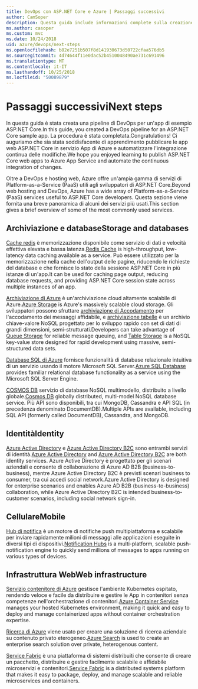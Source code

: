 ```yaml
---
title: DevOps con ASP.NET Core e Azure | Passaggi successivi
author: CamSoper
description: Questa guida include informazioni complete sulla creazione di una pipeline DevOps per un'app ASP.NET Core ospitata in Azure.
ms.author: casoper
ms.custom: mvc
ms.date: 10/24/2018
uid: azure/devops/next-steps
ms.openlocfilehash: b82e7251b507f8d141930673d50722cfaa576db5
ms.sourcegitcommit: 4d74644f11e0dac52b4510048490ae731c691496
ms.translationtype: MT
ms.contentlocale: it-IT
ms.lasthandoff: 10/25/2018
ms.locfileid: "50089879"
---
```

# <a name="next-steps"></a><span data-ttu-id="9ce9a-103">Passaggi successivi</span><span class="sxs-lookup"><span data-stu-id="9ce9a-103">Next steps</span></span>

<span data-ttu-id="9ce9a-104">In questa guida è stata creata una pipeline di DevOps per un'app di esempio ASP.NET Core.</span><span class="sxs-lookup"><span data-stu-id="9ce9a-104">In this guide, you created a DevOps pipeline for an ASP.NET Core sample app.</span></span> <span data-ttu-id="9ce9a-105">La procedura è stata completata.</span><span class="sxs-lookup"><span data-stu-id="9ce9a-105">Congratulations!</span></span> <span data-ttu-id="9ce9a-106">Ci auguriamo che sia stata soddisfacente di apprendimento pubblicare le app web ASP.NET Core in servizio App di Azure e automatizzare l'integrazione continua delle modifiche.</span><span class="sxs-lookup"><span data-stu-id="9ce9a-106">We hope you enjoyed learning to publish ASP.NET Core web apps to Azure App Service and automate the continuous integration of changes.</span></span>

<span data-ttu-id="9ce9a-107">Oltre a DevOps e hosting web, Azure offre un'ampia gamma di servizi di Platform-as-a-Service (PaaS) utili agli sviluppatori di ASP.NET Core.</span><span class="sxs-lookup"><span data-stu-id="9ce9a-107">Beyond web hosting and DevOps, Azure has a wide array of Platform-as-a-Service (PaaS) services useful to ASP.NET Core developers.</span></span> <span data-ttu-id="9ce9a-108">Questa sezione viene fornita una breve panoramica di alcuni dei servizi più usati.</span><span class="sxs-lookup"><span data-stu-id="9ce9a-108">This section gives a brief overview of some of the most commonly used services.</span></span>

## <a name="storage-and-databases"></a><span data-ttu-id="9ce9a-109">Archiviazione e database</span><span class="sxs-lookup"><span data-stu-id="9ce9a-109">Storage and databases</span></span>

<span data-ttu-id="9ce9a-110">[Cache redis](/azure/redis-cache/) è memorizzazione disponibile come servizio di dati e velocità effettiva elevata e bassa latenza.</span><span class="sxs-lookup"><span data-stu-id="9ce9a-110">[Redis Cache](/azure/redis-cache/) is high-throughput, low-latency data caching available as a service.</span></span> <span data-ttu-id="9ce9a-111">Può essere utilizzato per la memorizzazione nella cache dell'output delle pagine, riducendo le richieste del database e che fornisce lo stato della sessione ASP.NET Core in più istanze di un'app.</span><span class="sxs-lookup"><span data-stu-id="9ce9a-111">It can be used for caching page output, reducing database requests, and providing ASP.NET Core session state across multiple instances of an app.</span></span>

<span data-ttu-id="9ce9a-112">[Archiviazione di Azure](/azure/storage/) è un'archiviazione cloud altamente scalabile di Azure.</span><span class="sxs-lookup"><span data-stu-id="9ce9a-112">[Azure Storage](/azure/storage/) is Azure's massively scalable cloud storage.</span></span> <span data-ttu-id="9ce9a-113">Gli sviluppatori possono sfruttare [archiviazione di Accodamento](/azure/storage/queues/storage-queues-introduction) per l'accodamento dei messaggi affidabile, e [archiviazione tabelle](/azure/storage/tables/table-storage-overview) è un archivio chiave-valore NoSQL progettato per lo sviluppo rapido con set di dati di grandi dimensioni, semi-strutturati.</span><span class="sxs-lookup"><span data-stu-id="9ce9a-113">Developers can take advantage of [Queue Storage](/azure/storage/queues/storage-queues-introduction) for reliable message queuing, and [Table Storage](/azure/storage/tables/table-storage-overview) is a NoSQL key-value store designed for rapid development using massive, semi-structured data sets.</span></span>

<span data-ttu-id="9ce9a-114">[Database SQL di Azure](/azure/sql-database/) fornisce funzionalità di database relazionale intuitiva di un servizio usando il motore Microsoft SQL Server.</span><span class="sxs-lookup"><span data-stu-id="9ce9a-114">[Azure SQL Database](/azure/sql-database/) provides familiar relational database functionality as a service using the Microsoft SQL Server Engine.</span></span>

<span data-ttu-id="9ce9a-115">[COSMOS DB](/azure/cosmos-db/) servizio di database NoSQL multimodello, distribuito a livello globale.</span><span class="sxs-lookup"><span data-stu-id="9ce9a-115">[Cosmos DB](/azure/cosmos-db/) globally distributed, multi-model NoSQL database service.</span></span> <span data-ttu-id="9ce9a-116">Più API sono disponibili, tra cui MongoDB, Cassandra e API SQL (in precedenza denominato DocumentDB).</span><span class="sxs-lookup"><span data-stu-id="9ce9a-116">Multiple APIs are available, including SQL API (formerly called DocumentDB), Cassandra, and MongoDB.</span></span>

## <a name="identity"></a><span data-ttu-id="9ce9a-117">Identità</span><span class="sxs-lookup"><span data-stu-id="9ce9a-117">Identity</span></span>

<span data-ttu-id="9ce9a-118">[Azure Active Directory](/azure/active-directory/) e [Azure Active Directory B2C](/azure/active-directory-b2c/) sono entrambi servizi di identità.</span><span class="sxs-lookup"><span data-stu-id="9ce9a-118">[Azure Active Directory](/azure/active-directory/) and [Azure Active Directory B2C](/azure/active-directory-b2c/) are both identity services.</span></span> <span data-ttu-id="9ce9a-119">Azure Active Directory è progettato per gli scenari aziendali e consente di collaborazione di Azure AD B2B (business-to-business), mentre Azure Active Directory B2C è previsti scenari business to consumer, tra cui accedi social network.</span><span class="sxs-lookup"><span data-stu-id="9ce9a-119">Azure Active Directory is designed for enterprise scenarios and enables Azure AD B2B (business-to-business) collaboration, while Azure Active Directory B2C is intended business-to-customer scenarios, including social network sign-in.</span></span>

## <a name="mobile"></a><span data-ttu-id="9ce9a-120">Cellulare</span><span class="sxs-lookup"><span data-stu-id="9ce9a-120">Mobile</span></span>

<span data-ttu-id="9ce9a-121">[Hub di notifica](/azure/notification-hubs/) è un motore di notifiche push multipiattaforma e scalabile per inviare rapidamente milioni di messaggi alle applicazioni eseguite in diversi tipi di dispositivi.</span><span class="sxs-lookup"><span data-stu-id="9ce9a-121">[Notification Hubs](/azure/notification-hubs/) is a multi-platform, scalable push-notification engine to quickly send millions of messages to apps running on various types of devices.</span></span>

## <a name="web-infrastructure"></a><span data-ttu-id="9ce9a-122">Infrastruttura Web</span><span class="sxs-lookup"><span data-stu-id="9ce9a-122">Web infrastructure</span></span>

<span data-ttu-id="9ce9a-123">[Servizio contenitore di Azure](/azure/aks/) gestisce l'ambiente Kubernetes ospitato, rendendo veloce e facile da distribuire e gestire le App in contenitori senza competenze nell'orchestrazione di contenitori.</span><span class="sxs-lookup"><span data-stu-id="9ce9a-123">[Azure Container Service](/azure/aks/) manages your hosted Kubernetes environment, making it quick and easy to deploy and manage containerized apps without container orchestration expertise.</span></span>

<span data-ttu-id="9ce9a-124">[Ricerca di Azure](/azure/search/) viene usato per creare una soluzione di ricerca aziendale su contenuto privato eterogeneo.</span><span class="sxs-lookup"><span data-stu-id="9ce9a-124">[Azure Search](/azure/search/) is used to create an enterprise search solution over private, heterogenous content.</span></span>

<span data-ttu-id="9ce9a-125">[Service Fabric](/azure/service-fabric/) è una piattaforma di sistemi distribuiti che consente di creare un pacchetto, distribuire e gestire facilmente scalabile e affidabile microservizi e contenitori.</span><span class="sxs-lookup"><span data-stu-id="9ce9a-125">[Service Fabric](/azure/service-fabric/) is a distributed systems platform that makes it easy to package, deploy, and manage scalable and reliable microservices and containers.</span></span>
